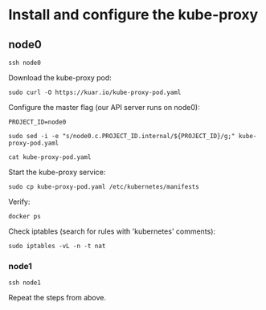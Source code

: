 # Install and configure the kube-proxy

## node0

```
ssh node0
```

Download the kube-proxy pod:

```
sudo curl -O https://kuar.io/kube-proxy-pod.yaml
```

Configure the master flag (our API server runs on node0):

```
PROJECT_ID=node0
```

```
sudo sed -i -e "s/node0.c.PROJECT_ID.internal/${PROJECT_ID}/g;" kube-proxy-pod.yaml
```

```
cat kube-proxy-pod.yaml
```

Start the kube-proxy service:

```
sudo cp kube-proxy-pod.yaml /etc/kubernetes/manifests
```

Verify:

```
docker ps
```

Check iptables (search for rules with 'kubernetes' comments):

```
sudo iptables -vL -n -t nat
```

### node1

```
ssh node1
```

Repeat the steps from above.
